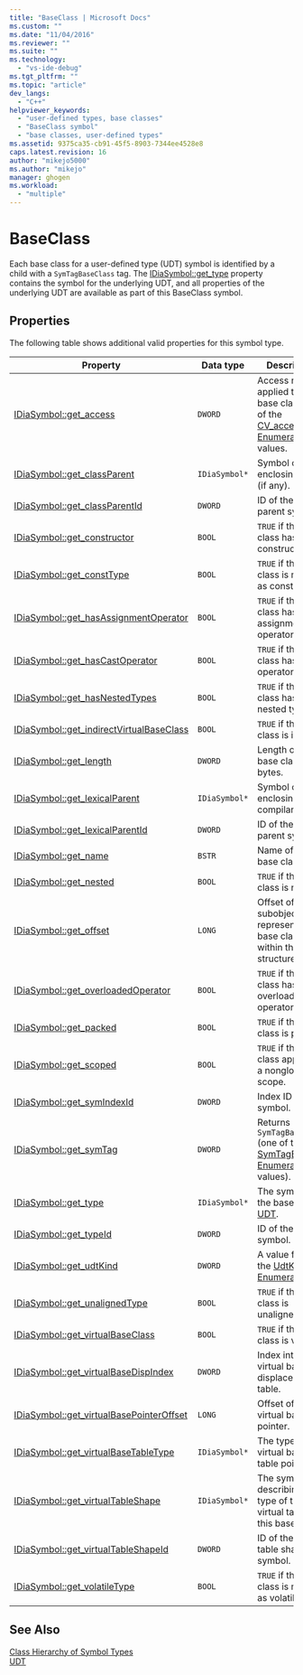 ```yaml
---
title: "BaseClass | Microsoft Docs"
ms.custom: ""
ms.date: "11/04/2016"
ms.reviewer: ""
ms.suite: ""
ms.technology: 
  - "vs-ide-debug"
ms.tgt_pltfrm: ""
ms.topic: "article"
dev_langs: 
  - "C++"
helpviewer_keywords: 
  - "user-defined types, base classes"
  - "BaseClass symbol"
  - "base classes, user-defined types"
ms.assetid: 9375ca35-cb91-45f5-8903-7344ee4528e8
caps.latest.revision: 16
author: "mikejo5000"
ms.author: "mikejo"
manager: ghogen
ms.workload: 
  - "multiple"
---
```

# BaseClass
Each base class for a user-defined type (UDT) symbol is identified by a child with a `SymTagBaseClass` tag. The [IDiaSymbol::get_type](../../debugger/debug-interface-access/idiasymbol-get-type.md) property contains the symbol for the underlying UDT, and all properties of the underlying UDT are available as part of this BaseClass symbol.  
  
## Properties  
 The following table shows additional valid properties for this symbol type.  
  
|Property|Data type|Description|  
|--------------|---------------|-----------------|  
|[IDiaSymbol::get_access](../../debugger/debug-interface-access/idiasymbol-get-access.md)|`DWORD`|Access modifier applied to this base class. One of the [CV_access_e Enumeration](../../debugger/debug-interface-access/cv-access-e.md) values.|  
|[IDiaSymbol::get_classParent](../../debugger/debug-interface-access/idiasymbol-get-classparent.md)|`IDiaSymbol*`|Symbol of the enclosing class (if any).|  
|[IDiaSymbol::get_classParentId](../../debugger/debug-interface-access/idiasymbol-get-classparentid.md)|`DWORD`|ID of the class parent symbol.|  
|[IDiaSymbol::get_constructor](../../debugger/debug-interface-access/idiasymbol-get-constructor.md)|`BOOL`|`TRUE` if the base class has a constructor.|  
|[IDiaSymbol::get_constType](../../debugger/debug-interface-access/idiasymbol-get-consttype.md)|`BOOL`|`TRUE` if the base class is marked as const.|  
|[IDiaSymbol::get_hasAssignmentOperator](../../debugger/debug-interface-access/idiasymbol-get-hasassignmentoperator.md)|`BOOL`|`TRUE` if the base class has an assignment operator.|  
|[IDiaSymbol::get_hasCastOperator](../../debugger/debug-interface-access/idiasymbol-get-hascastoperator.md)|`BOOL`|`TRUE` if the base class has a cast operator.|  
|[IDiaSymbol::get_hasNestedTypes](../../debugger/debug-interface-access/idiasymbol-get-hasnestedtypes.md)|`BOOL`|`TRUE` if the base class has nested types.|  
|[IDiaSymbol::get_indirectVirtualBaseClass](../../debugger/debug-interface-access/idiasymbol-get-indirectvirtualbaseclass.md)|`BOOL`|`TRUE` if the base class is indirect.|  
|[IDiaSymbol::get_length](../../debugger/debug-interface-access/idiasymbol-get-length.md)|`DWORD`|Length of this base class in bytes.|  
|[IDiaSymbol::get_lexicalParent](../../debugger/debug-interface-access/idiasymbol-get-lexicalparent.md)|`IDiaSymbol*`|Symbol of the enclosing compiland.|  
|[IDiaSymbol::get_lexicalParentId](../../debugger/debug-interface-access/idiasymbol-get-lexicalparentid.md)|`DWORD`|ID of the lexical parent symbol.|  
|[IDiaSymbol::get_name](../../debugger/debug-interface-access/idiasymbol-get-name.md)|`BSTR`|Name of the base class.|  
|[IDiaSymbol::get_nested](../../debugger/debug-interface-access/idiasymbol-get-nested.md)|`BOOL`|`TRUE` if the base class is nested.|  
|[IDiaSymbol::get_offset](../../debugger/debug-interface-access/idiasymbol-get-offset.md)|`LONG`|Offset of subobject that represents the base class within the structure.|  
|[IDiaSymbol::get_overloadedOperator](../../debugger/debug-interface-access/idiasymbol-get-overloadedoperator.md)|`BOOL`|`TRUE` if the base class has any overloaded operators.|  
|[IDiaSymbol::get_packed](../../debugger/debug-interface-access/idiasymbol-get-packed.md)|`BOOL`|`TRUE` if the base class is packed.|  
|[IDiaSymbol::get_scoped](../../debugger/debug-interface-access/idiasymbol-get-scoped.md)|`BOOL`|`TRUE` if the base class appears in a nonglobal scope.|  
|[IDiaSymbol::get_symIndexId](../../debugger/debug-interface-access/idiasymbol-get-symindexid.md)|`DWORD`|Index ID of symbol.|  
|[IDiaSymbol::get_symTag](../../debugger/debug-interface-access/idiasymbol-get-symtag.md)|`DWORD`|Returns `SymTagBaseClass` (one of the [SymTagEnum Enumeration](../../debugger/debug-interface-access/symtagenum.md) values).|  
|[IDiaSymbol::get_type](../../debugger/debug-interface-access/idiasymbol-get-type.md)|`IDiaSymbol*`|The symbol for the base class [UDT](../../debugger/debug-interface-access/udt.md).|  
|[IDiaSymbol::get_typeId](../../debugger/debug-interface-access/idiasymbol-get-typeid.md)|`DWORD`|ID of the type symbol.|  
|[IDiaSymbol::get_udtKind](../../debugger/debug-interface-access/idiasymbol-get-udtkind.md)|`DWORD`|A value from the [UdtKind Enumeration](../../debugger/debug-interface-access/udtkind.md).|  
|[IDiaSymbol::get_unalignedType](../../debugger/debug-interface-access/idiasymbol-get-unalignedtype.md)|`BOOL`|`TRUE` if the base class is unaligned.|  
|[IDiaSymbol::get_virtualBaseClass](../../debugger/debug-interface-access/idiasymbol-get-virtualbaseclass.md)|`BOOL`|`TRUE` if the base class is virtual.|  
|[IDiaSymbol::get_virtualBaseDispIndex](../../debugger/debug-interface-access/idiasymbol-get-virtualbasedispindex.md)|`DWORD`|Index into the virtual base displacement table.|  
|[IDiaSymbol::get_virtualBasePointerOffset](../../debugger/debug-interface-access/idiasymbol-get-virtualbasepointeroffset.md)|`LONG`|Offset of the virtual base pointer.|  
|[IDiaSymbol::get_virtualBaseTableType](../../debugger/debug-interface-access/idiasymbol-get-virtualbasetabletype.md)|`IDiaSymbol*`|The type of the virtual base table pointer.|  
|[IDiaSymbol::get_virtualTableShape](../../debugger/debug-interface-access/idiasymbol-get-virtualtableshape.md)|`IDiaSymbol*`|The symbol describing the type of the virtual table for this base class.|  
|[IDiaSymbol::get_virtualTableShapeId](../../debugger/debug-interface-access/idiasymbol-get-virtualtableshapeid.md)|`DWORD`|ID of the virtual table shape symbol.|  
|[IDiaSymbol::get_volatileType](../../debugger/debug-interface-access/idiasymbol-get-volatiletype.md)|`BOOL`|`TRUE` if the base class is marked as volatile.|  
  
## See Also  
 [Class Hierarchy of Symbol Types](../../debugger/debug-interface-access/class-hierarchy-of-symbol-types.md)   
 [UDT](../../debugger/debug-interface-access/udt.md)